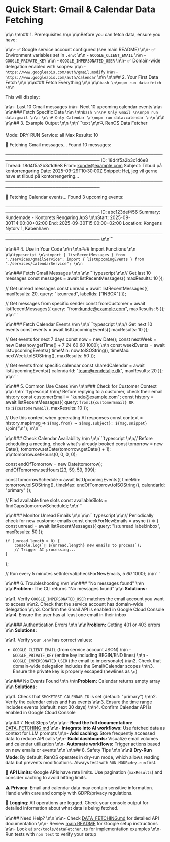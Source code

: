 # Quick Start: Gmail & Calendar Data Fetching

\n\n
\n\n## 1. Prerequisites
\n\n
\n\nBefore you can fetch data, ensure you have:

\n\n- ✅ Google service account configured (see main README)
\n\n- ✅ Environment variables set in `.env`:
\n\n  - `GOOGLE_CLIENT_EMAIL`
\n\n  - `GOOGLE_PRIVATE_KEY`
\n\n  - `GOOGLE_IMPERSONATED_USER`
\n\n- ✅ Domain-wide delegation enabled with scopes:
\n\n  - `https://www.googleapis.com/auth/gmail.modify`
\n\n  - `https://www.googleapis.com/auth/calendar`
\n\n
\n\n## 2. Your First Data Fetch
\n\n
\n\n### Fetch Everything
\n\n
\n\n```bash
\n\nnpm run data:fetch
\n\n```

This will display:

\n\n- Last 10 Gmail messages
\n\n- Next 10 upcoming calendar events
\n\n
\n\n### Fetch Specific Data
\n\n
\n\n```bash
\n\n# Only Gmail
\n\nnpm run data:gmail
\n\n
\n\n# Only Calendar
\n\nnpm run data:calendar
\n\n```
\n\n
\n\n## 3. Example Output
\n\n
\n\n```text
\n\n🔍 RenOS Data Fetcher

Mode: DRY-RUN
Service: all
Max Results: 10

📧 Fetching Gmail messages...
Found 10 messages:

────────────────────────────────────────────────────────────────────────────────
ID: 18d4f5a2b3c1d6e8
Thread: 18d4f5a2b3c1d6e8
From: <kunde@example.com>
Subject: Tilbud på kontorrengøring
Date: 2025-09-29T10:30:00Z
Snippet: Hej, jeg vil gerne have et tilbud på kontorrengøring...
────────────────────────────────────────────────────────────────────────────────

📅 Fetching Calendar events...
Found 3 upcoming events:

────────────────────────────────────────────────────────────────────────────────
ID: abc123def456
Summary: Kundemøde - Kontorets Rengøring ApS
\n\nStart: 2025-09-30T14:00:00+02:00
End: 2025-09-30T15:00:00+02:00
Location: Kongens Nytorv 1, København
────────────────────────────────────────────────────────────────────────────────
\n\n```

\n\n## 4. Use in Your Code
\n\n
\n\n### Import Functions
\n\n
\n\n```typescript
\n\nimport { listRecentMessages } from "./services/gmailService";
import { listUpcomingEvents } from "./services/calendarService";
\n\n```

\n\n### Fetch Gmail Messages
\n\n
\n\n```typescript
\n\n// Get last 10 messages
const messages = await listRecentMessages({ maxResults: 10 });

// Get unread messages
const unread = await listRecentMessages({
    maxResults: 20,
    query: "is:unread",
    labelIds: ["INBOX"]
});

// Get messages from specific sender
const fromCustomer = await listRecentMessages({
    query: "from:kunde@example.com",
    maxResults: 5
});
\n\n```

\n\n### Fetch Calendar Events
\n\n
\n\n```typescript
\n\n// Get next 10 events
const events = await listUpcomingEvents({ maxResults: 10 });

// Get events for next 7 days
const now = new Date();
const nextWeek = new Date(now.getTime() + 7 _24_ 60 _60_ 1000);
\n\n
const weekEvents = await listUpcomingEvents({
    timeMin: now.toISOString(),
    timeMax: nextWeek.toISOString(),
    maxResults: 50
});

// Get events from specific calendar
const sharedCalendar = await listUpcomingEvents({
    calendarId: "<team@rendetalje.dk>",
    maxResults: 20
});
\n\n```

\n\n## 5. Common Use Cases
\n\n
\n\n### Check for Customer Context
\n\n
\n\n```typescript
\n\n// Before replying to a customer, check their email history
const customerEmail = "<kunde@example.com>";
const history = await listRecentMessages({
    query: `from:${customerEmail} OR to:${customerEmail}`,
    maxResults: 10
});

// Use this context when generating AI responses
const context = history.map(msg =>
    `${msg.from} → ${msg.subject}: ${msg.snippet}`
).join("\n");
\n\n```

\n\n### Check Calendar Availability
\n\n
\n\n```typescript
\n\n// Before scheduling a meeting, check what's already booked
const tomorrow = new Date();
tomorrow.setDate(tomorrow.getDate() + 1);
\n\ntomorrow.setHours(0, 0, 0, 0);

const endOfTomorrow = new Date(tomorrow);
endOfTomorrow.setHours(23, 59, 59, 999);

const tomorrowSchedule = await listUpcomingEvents({
    timeMin: tomorrow.toISOString(),
    timeMax: endOfTomorrow.toISOString(),
    calendarId: "primary"
});

// Find available time slots
const availableSlots = findGaps(tomorrowSchedule);
\n\n```

\n\n### Monitor Unread Emails
\n\n
\n\n```typescript
\n\n// Periodically check for new customer emails
const checkForNewEmails = async () => {
    const unread = await listRecentMessages({
        query: "is:unread label:inbox",
        maxResults: 50
    });

    if (unread.length > 0) {
        console.log(`📧 ${unread.length} new emails to process`);
        // Trigger AI processing...
    }
};

// Run every 5 minutes
setInterval(checkForNewEmails, 5 _60_ 1000);
\n\n```

\n\n## 6. Troubleshooting
\n\n
\n\n### "No messages found"
\n\n
\n\n**Problem:** The CLI returns "No messages found"
\n\n
**Solutions:**

\n\n1. Verify `GOOGLE_IMPERSONATED_USER` matches the email account you want to access
\n\n2. Check that the service account has domain-wide delegation
\n\n3. Confirm the Gmail API is enabled in Google Cloud Console
\n\n4. Ensure the user has at least one email in their inbox

\n\n### Authentication Errors
\n\n
\n\n**Problem:** Getting 401 or 403 errors
\n\n
**Solutions:**

\n\n1. Verify your `.env` has correct values:

- `GOOGLE_CLIENT_EMAIL` (from service account JSON)
\n\n   - `GOOGLE_PRIVATE_KEY` (entire key including BEGIN/END lines)
\n\n   - `GOOGLE_IMPERSONATED_USER` (the email to impersonate)
\n\n2. Check that domain-wide delegation includes the Gmail/Calendar scopes
\n\n3. Ensure the private key is properly escaped (newlines as `\n`)

\n\n### No Events Found
\n\n
\n\n**Problem:** Calendar returns empty array
\n\n
**Solutions:**

\n\n1. Check that `SMOKETEST_CALENDAR_ID` is set (default: "primary")
\n\n2. Verify the calendar exists and has events
\n\n3. Ensure the time range includes events (default: next 30 days)
\n\n4. Confirm Calendar API is enabled in Google Cloud Console

\n\n## 7. Next Steps
\n\n
\n\n- **Read the full documentation:** [DATA_FETCHING.md](./DATA_FETCHING.md)
\n\n- **Integrate into AI workflows:** Use fetched data as context for LLM prompts
\n\n- **Add caching:** Store frequently accessed data to reduce API calls
\n\n- **Build dashboards:** Visualize email volumes and calendar utilization
\n\n- **Automate workflows:** Trigger actions based on new emails or events
\n\n
\n\n## 8. Safety Tips
\n\n
\n\n🔒 **Dry-Run Mode**: By default, RenOS operates in dry-run mode, which allows reading data but prevents modifications. Always test with `RUN_MODE=dry-run` first.

🔐 **API Limits**: Google APIs have rate limits. Use pagination (`maxResults`) and consider caching to avoid hitting limits.

⚠️ **Privacy**: Email and calendar data may contain sensitive information. Handle with care and comply with GDPR/privacy regulations.

📝 **Logging**: All operations are logged. Check your console output for detailed information about what data is being fetched.

\n\n## Need Help?
\n\n
\n\n- Check [DATA_FETCHING.md](./DATA_FETCHING.md) for detailed API documentation
\n\n- Review [main README](../README.md) for Google setup instructions
\n\n- Look at `src/tools/dataFetcher.ts` for implementation examples
\n\n- Run tests with `npm test` to verify your setup
